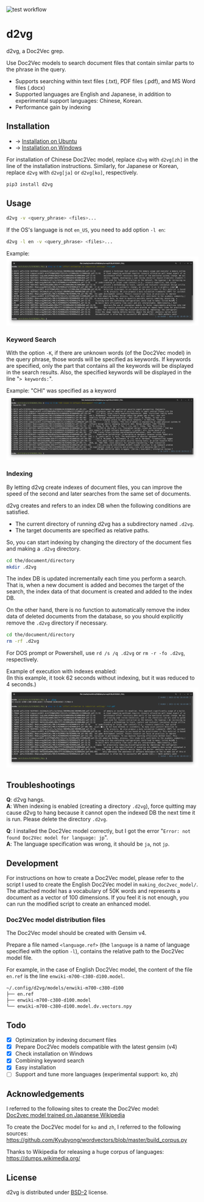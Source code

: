![test workflow](https://github.com/tos-kamiya/d2vg/workflows/Tests/badge.svg)

# d2vg

d2vg, a Doc2Vec grep.

Use Doc2Vec models to search document files that contain similar parts to the phrase in the query.

* Supports searching within text files (.txt), PDF files (.pdf), and MS Word files (.docx)
* Supported languages are English and Japanese, in addition to experimental support languages: Chinese, Korean.
* Performance gain by indexing

## Installation

* &rarr; [Installation on Ubuntu](docs/installation-on-ubuntu.md)
* &rarr; [Installation on Windows](docs/installation-on-windows.md)

For installation of Chinese Doc2Vec model, replace `d2vg` with `d2vg[zh]` in the line of the installation instructions.
Similarly, for Japanese or Korean, replace `d2vg` with `d2vg[ja]` or `d2vg[ko]`, respectively.

```sh
pip3 install d2vg
```

## Usage

```sh
d2vg -v <query_phrase> <files>...
```

If the OS's language is not `en_US`, you need to add option `-l en`:

```sh
d2vg -l en -v <query_phrase> <files>...
```

Example:  
![](images/example1.png)

### Keyword Search

With the option `-K`, if there are unknown words (of the Doc2Vec model) in the query phrase, those words will be specified as keywords.
If keywords are specified, only the part that contains all the keywords will be displayed in the search results.  Also, the specified keywords will be displayed in the line "`> keywords:`".

Example: "CHI" was specified as a keyword  
![](images/example3.png)

### Indexing

By letting d2vg create indexes of document files, you can improve the speed of the second and later searches from the same set of documents.

d2vg creates and refers to an index DB when the following conditions are satisfied.

* The current directory of running d2vg has a subdirectory named `.d2vg`.
* The target documents are specified as relative paths.

So, you can start indexing by changing the directory of the document fies and making a `.d2vg` directory.

```sh
cd the/document/directory
mkdir .d2vg
```

The index DB is updated incrementally each time you perform a search.
That is, when a new document is added and becomes the target of the search, the index data of that document is created and added to the index DB.

On the other hand, there is no function to automatically remove the index data of deleted documents from the database, so you should explicitly remove the `.d2vg` directory if necessary.

```sh
cd the/document/directory
rm -rf .d2vg
```

For DOS prompt or Powershell, use `rd /s /q .d2vg` or `rm -r -fo .d2vg`, respectively.

Example of execution with indexes enabled:  
(In this example, it took 62 seconds without indexing, but it was reduced to 4 seconds.)  
![](images/example2.png)

## Troubleshootings

**Q**: d2vg hangs.  
**A**: When indexing is enabled (creating a directory `.d2vg`), force quitting may cause d2vg to hang because it cannot open the indexed DB the next time it is run. Please delete the directory `.d2vg`.

**Q**: I installed the Doc2Vec model correctly, but I got the error "`Error: not found Doc2Vec model for language: jp`".  
**A**: The language specification was wrong, it should be `ja`, not `jp`.

## Development

For instructions on how to create a Doc2Vec model, please refer to the script I used to create the English Doc2Vec model in `making_doc2vec_model/`.
The attached model has a vocabulary of 50K words and represents a document as a vector of 100 dimensions.
If you feel it is not enough, you can run the modified script to create an enhanced model.

### Doc2Vec model distribution files

The Doc2Vec model should be created with Gensim v4.

Prepare a file named `<language.ref>` (the `language` is a name of language specified with the option `-l`), contains the relative path to the Doc2Vec model file.

For example, in the case of English Doc2Vec model, the content of the file `en.ref` is the line `enwiki-m700-c380-d100.model`.

```
~/.config/d2vg/models/enwiki-m700-c380-d100
├── en.ref
├── enwiki-m700-c380-d100.model
└── enwiki-m700-c380-d100.model.dv.vectors.npy
````

## Todo

- [x] Optimization by indexing document files
- [x] Prepare Doc2Vec models compatible with the latest gensim (v4) 
- [x] Check installation on Windows
- [x] Combining keyword search
- [x] Easy installation
- [ ] Support and tune more languages (experimental support: ko, zh)

## Acknowledgements

I referred to the following sites to create the Doc2Vec model:  
[Doc2vec model trained on Japanese Wikipedia](https://yag-ays.github.io/project/pretrained_doc2vec_wikipedia)

To create the Doc2Vec model for `ko` and `zh`, I referred to the following sources:  
https://github.com/Kyubyong/wordvectors/blob/master/build_corpus.py

Thanks to Wikipedia for releasing a huge corpus of languages:  
https://dumps.wikimedia.org/

## License

d2vg is distributed under [BSD-2](https://opensource.org/licenses/BSD-2-Clause) license.
